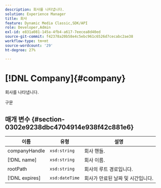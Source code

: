 ```yaml
---
description: 회사를 나타냅니다.
solution: Experience Manager
title: 회사
feature: Dynamic Media Classic,SDK/API
role: Developer,Admin
exl-id: e831a081-145a-4fb4-a617-7eecea8d40ed
source-git-commit: f42378a20b58e4c5ebc961c6526d7cecabc2ae38
workflow-type: tm+mt
source-wordcount: '29'
ht-degree: 27%

---
```


# [!DNL Company]{#company}

회사를 나타냅니다.

구문

## 매개 변수 {#section-0302e9238dbc4704914e938f42c881e6}

| 이름 | 유형 | 설명 |
|---|---|---|
| companyHandle | `xsd:string` | 회사 핸들. |
| [!DNL name] | `xsd:string` | 회사 이름. |
| rootPath | `xsd:string` | 회사의 루트 경로입니다. |
| [!DNL expires] | `xsd:dateTime` | 회사가 만료된 날짜 및 시간입니다. |
